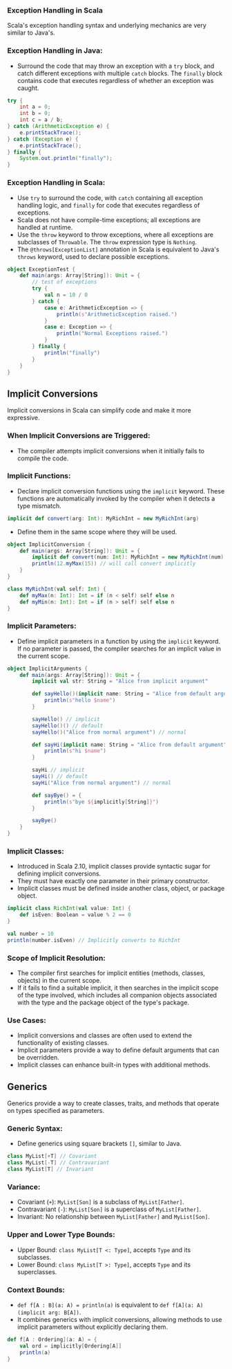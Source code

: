 ### Exception Handling in Scala
Scala's exception handling syntax and underlying mechanics are very similar to Java's.

### Exception Handling in Java:
- Surround the code that may throw an exception with a `try` block, and catch different exceptions with multiple `catch` blocks. The `finally` block contains code that executes regardless of whether an exception was caught.
```java
try {
    int a = 0;
    int b = 0;
    int c = a / b;
} catch (ArithmeticException e) {
    e.printStackTrace();
} catch (Exception e) {
    e.printStackTrace();
} finally {
    System.out.println("finally");
}
```

### Exception Handling in Scala:
- Use `try` to surround the code, with `catch` containing all exception handling logic, and `finally` for code that executes regardless of exceptions. 
- Scala does not have compile-time exceptions; all exceptions are handled at runtime.
- Use the `throw` keyword to throw exceptions, where all exceptions are subclasses of `Throwable`. The `throw` expression type is `Nothing`.
- The `@throws[ExceptionList]` annotation in Scala is equivalent to Java's `throws` keyword, used to declare possible exceptions.
```scala
object ExceptionTest {
    def main(args: Array[String]): Unit = {
        // test of exceptions
        try {
            val n = 10 / 0
        } catch {
            case e: ArithmeticException => {
                println(s"ArithmeticException raised.")
            }
            case e: Exception => {
                println("Normal Exceptions raised.")
            }
        } finally {
            println("finally")
        }
    }
}
```

## Implicit Conversions

Implicit conversions in Scala can simplify code and make it more expressive. 

### When Implicit Conversions are Triggered:
- The compiler attempts implicit conversions when it initially fails to compile the code.

### Implicit Functions:
- Declare implicit conversion functions using the `implicit` keyword. These functions are automatically invoked by the compiler when it detects a type mismatch.
```scala
implicit def convert(arg: Int): MyRichInt = new MyRichInt(arg)
```
- Define them in the same scope where they will be used.
```scala
object ImplicitConversion {
    def main(args: Array[String]): Unit = {
        implicit def convert(num: Int): MyRichInt = new MyRichInt(num)
        println(12.myMax(15)) // will call convert implicitly
    }
}

class MyRichInt(val self: Int) {
    def myMax(n: Int): Int = if (n < self) self else n
    def myMin(n: Int): Int = if (n > self) self else n
}
```

### Implicit Parameters:
- Define implicit parameters in a function by using the `implicit` keyword. If no parameter is passed, the compiler searches for an implicit value in the current scope.
```scala
object ImplicitArguments {
    def main(args: Array[String]): Unit = {
        implicit val str: String = "Alice from implicit argument"

        def sayHello()(implicit name: String = "Alice from default argument"): Unit = {
            println(s"hello $name")
        }

        sayHello() // implicit
        sayHello()() // default
        sayHello()("Alice from normal argument") // normal

        def sayHi(implicit name: String = "Alice from default argument"): Unit = {
            println(s"hi $name")
        }

        sayHi // implicit
        sayHi() // default
        sayHi("Alice from normal argument") // normal

        def sayBye() = {
            println(s"bye ${implicitly[String]}")
        }

        sayBye()
    }
}
```
### Implicit Classes:
- Introduced in Scala 2.10, implicit classes provide syntactic sugar for defining implicit conversions.
- They must have exactly one parameter in their primary constructor.
- Implicit classes must be defined inside another class, object, or package object.
```scala
implicit class RichInt(val value: Int) {
    def isEven: Boolean = value % 2 == 0
}

val number = 10
println(number.isEven) // Implicitly converts to RichInt
```

### Scope of Implicit Resolution:
- The compiler first searches for implicit entities (methods, classes, objects) in the current scope.
- If it fails to find a suitable implicit, it then searches in the implicit scope of the type involved, which includes all companion objects associated with the type and the package object of the type's package.

### Use Cases:
- Implicit conversions and classes are often used to extend the functionality of existing classes.
- Implicit parameters provide a way to define default arguments that can be overridden.
- Implicit classes can enhance built-in types with additional methods.

## Generics

Generics provide a way to create classes, traits, and methods that operate on types specified as parameters.

### Generic Syntax:
- Define generics using square brackets `[]`, similar to Java.
```scala
class MyList[+T] // Covariant
class MyList[-T] // Contravariant
class MyList[T] // Invariant
```

### Variance:
- Covariant (`+`): `MyList[Son]` is a subclass of `MyList[Father]`.
- Contravariant (`-`): `MyList[Son]` is a superclass of `MyList[Father]`.
- Invariant: No relationship between `MyList[Father]` and `MyList[Son]`.

### Upper and Lower Type Bounds:
- Upper Bound: `class MyList[T <: Type]`, accepts `Type` and its subclasses.
- Lower Bound: `class MyList[T >: Type]`, accepts `Type` and its superclasses.

### Context Bounds:
- `def f[A : B](a: A) = println(a)` is equivalent to `def f[A](a: A)(implicit arg: B[A])`.
- It combines generics with implicit conversions, allowing methods to use implicit parameters without explicitly declaring them.

```scala
def f[A : Ordering](a: A) = {
    val ord = implicitly[Ordering[A]]
    println(a)
}
```
